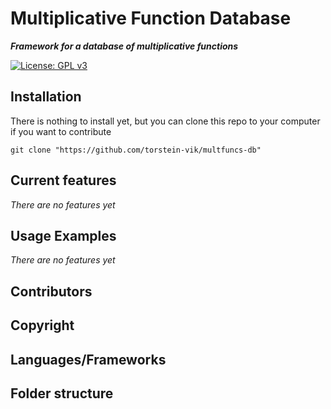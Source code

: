 # Multiplicative Function Database
***Framework for a database of multiplicative functions*** <p>

[![License: GPL v3](https://img.shields.io/badge/License-GPL%20v3-blue.svg)](https://www.gnu.org/licenses/gpl-3.0)


## Installation

There is nothing to install yet, but you can clone this repo to your computer if you want to contribute
```
git clone "https://github.com/torstein-vik/multfuncs-db"
```

## Current features
*There are no features yet*
## Usage Examples
*There are no features yet*

## Contributors
## Copyright

## Languages/Frameworks

## Folder structure

